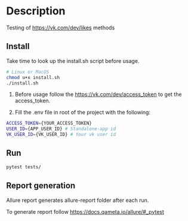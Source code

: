 # Description

Testing of https://vk.com/dev/likes methods

## Install

Take time to look up the install.sh script before usage.

```bash
# Linux or MacOS
chmod u+x install.sh
./install.sh
```

1) Before usage follow the https://vk.com/dev/access_token to get the access_token.

2) Fill the .env file in root of the project with the following:

```bash
ACCESS_TOKEN={YOUR_ACCESS_TOKEN}
USER_ID={APP_USER_ID} # Standalone-app id
VK_USER_ID={VK_USER_ID} # Your vk user id
```

## Run

```bash
pytest tests/
```

## Report generation

Allure report generates allure-report folder after each run.

To generate report follow https://docs.qameta.io/allure/#_pytest
